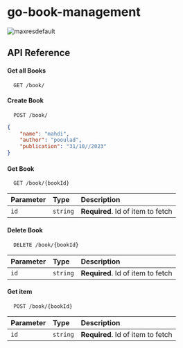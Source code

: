 # go-book-management
![maxresdefault](https://github.com/pooulad/go-book-management/assets/86445458/45e00ac9-69dd-4835-bd38-4e2d6015b496)

## API Reference

#### Get all Books

```http
  GET /book/
```
#### Create Book

```http
  POST /book/
```
```json
{
	"name": "mahdi",
	"author": "pooulad",
	"publication": "31/10//2023"
}
```

#### Get Book

```http
  GET /book/{bookId}
```

| Parameter | Type     | Description                       |
| :-------- | :------- | :-------------------------------- |
| `id`      | `string` | **Required**. Id of item to fetch |

#### Delete Book

```http
  DELETE /book/{bookId}
```

| Parameter | Type     | Description                       |
| :-------- | :------- | :-------------------------------- |
| `id`      | `string` | **Required**. Id of item to fetch |



#### Get item

```http
  POST /book/{bookId}
```

| Parameter | Type     | Description                       |
| :-------- | :------- | :-------------------------------- |
| `id`      | `string` | **Required**. Id of item to fetch |




